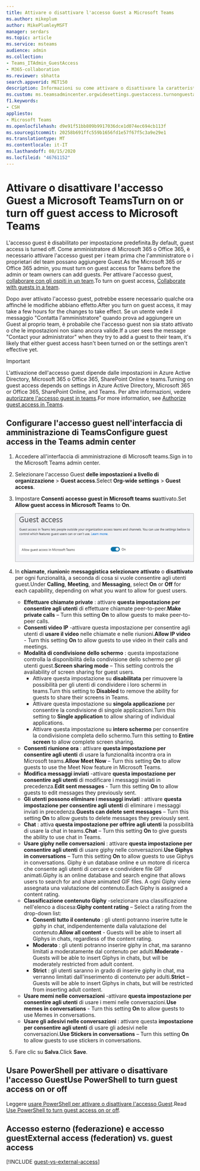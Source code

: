 ```yaml
---
title: Attivare o disattivare l'accesso Guest a Microsoft Teams
ms.author: mikeplum
author: MikePlumleyMSFT
manager: serdars
ms.topic: article
ms.service: msteams
audience: admin
ms.collection:
- Teams_ITAdmin_GuestAccess
- M365-collaboration
ms.reviewer: sbhatta
search.appverid: MET150
description: Informazioni su come attivare o disattivare la caratteristica di accesso guest in Microsoft teams come amministratore di Office 365.
ms.custom: ms.teamsadmincenter.orgwidesettings.guestaccess.turnonguestaccessarticle
f1.keywords:
- CSH
appliesto:
- Microsoft Teams
ms.openlocfilehash: d9e91f51bb809b9917036dce1d074ec694cb113f
ms.sourcegitcommit: 20258b691ffc559b1656fd1e57f67f5c3a9e29e1
ms.translationtype: MT
ms.contentlocale: it-IT
ms.lasthandoff: 08/15/2020
ms.locfileid: "46761152"
---
```

<a name="turn-on-or-turn-off-guest-access-to-microsoft-teams"></a><span data-ttu-id="a62a4-103">Attivare o disattivare l'accesso Guest a Microsoft Teams</span><span class="sxs-lookup"><span data-stu-id="a62a4-103">Turn on or turn off guest access to Microsoft Teams</span></span>
===================================================

<span data-ttu-id="a62a4-104">L'accesso guest è disabilitato per impostazione predefinita.</span><span class="sxs-lookup"><span data-stu-id="a62a4-104">By default, guest access is turned off.</span></span> <span data-ttu-id="a62a4-105">Come amministratore di Microsoft 365 o Office 365, è necessario attivare l'accesso guest per i team prima che l'amministratore o i proprietari del team possano aggiungere Guest.</span><span class="sxs-lookup"><span data-stu-id="a62a4-105">As the Microsoft 365 or Office 365 admin, you must turn on guest access for Teams before the admin or team owners can add guests.</span></span> <span data-ttu-id="a62a4-106">Per attivare l'accesso guest, [collaborare con gli ospiti in un team](https://docs.microsoft.com/microsoft-365/solutions/collaborate-as-team).</span><span class="sxs-lookup"><span data-stu-id="a62a4-106">To turn on guest access, [Collaborate with guests in a team](https://docs.microsoft.com/microsoft-365/solutions/collaborate-as-team).</span></span> 

<span data-ttu-id="a62a4-107">Dopo aver attivato l'accesso guest, potrebbe essere necessario qualche ora affinché le modifiche abbiano effetto.</span><span class="sxs-lookup"><span data-stu-id="a62a4-107">After you turn on guest access, it may take a few hours for the changes to take effect.</span></span> <span data-ttu-id="a62a4-108">Se un utente vede il messaggio "Contatta l'amministratore" quando prova ad aggiungere un Guest al proprio team, è probabile che l'accesso guest non sia stato attivato o che le impostazioni non siano ancora valide.</span><span class="sxs-lookup"><span data-stu-id="a62a4-108">If a user sees the message "Contact your administrator" when they try to add a guest to their team, it's likely that either guest access hasn't been turned on or the settings aren't effective yet.</span></span>

> [!IMPORTANT]
> <span data-ttu-id="a62a4-109">L'attivazione dell'accesso guest dipende dalle impostazioni in Azure Active Directory, Microsoft 365 o Office 365, SharePoint Online e teams.</span><span class="sxs-lookup"><span data-stu-id="a62a4-109">Turning on guest access depends on settings in Azure Active Directory, Microsoft 365 or Office 365, SharePoint Online, and Teams.</span></span> <span data-ttu-id="a62a4-110">Per altre informazioni, vedere [autorizzare l'accesso guest in teams](Teams-dependencies.md).</span><span class="sxs-lookup"><span data-stu-id="a62a4-110">For more information, see [Authorize guest access in Teams](Teams-dependencies.md).</span></span>



## <a name="configure-guest-access-in-the-teams-admin-center"></a><span data-ttu-id="a62a4-111">Configurare l'accesso guest nell'interfaccia di amministrazione di Teams</span><span class="sxs-lookup"><span data-stu-id="a62a4-111">Configure guest access in the Teams admin center</span></span>

1. <span data-ttu-id="a62a4-112">Accedere all'interfaccia di amministrazione di Microsoft teams.</span><span class="sxs-lookup"><span data-stu-id="a62a4-112">Sign in to the Microsoft Teams admin center.</span></span>

2. <span data-ttu-id="a62a4-113">Selezionare l'accesso Guest **delle impostazioni a livello di organizzazione**  >  **Guest access**.</span><span class="sxs-lookup"><span data-stu-id="a62a4-113">Select **Org-wide settings** > **Guest access**.</span></span>

3. <span data-ttu-id="a62a4-114">Impostare **Consenti accesso guest in Microsoft teams** **su**attivato.</span><span class="sxs-lookup"><span data-stu-id="a62a4-114">Set **Allow guest access in Microsoft Teams** to **On**.</span></span>

    ![<span data-ttu-id="a62a4-115">Consenti l'opzione di accesso Guest impostata su attivato</span><span class="sxs-lookup"><span data-stu-id="a62a4-115">Allow guest access switch set to On</span></span> ](media/set-up-guests-image1.png)

4. <span data-ttu-id="a62a4-116">In **chiamate**, **riunioni**e **messaggistica** **selezionare attivato** o **disattivato** per ogni funzionalità, a seconda di cosa si vuole consentire agli utenti guest.</span><span class="sxs-lookup"><span data-stu-id="a62a4-116">Under **Calling**, **Meeting**, and **Messaging**, select **On** or **Off** for each capability, depending on what you want to allow for guest users.</span></span>

      - <span data-ttu-id="a62a4-117">**Effettuare chiamate private** : attivare **questa impostazione per consentire agli utenti** di effettuare chiamate peer-to-peer.</span><span class="sxs-lookup"><span data-stu-id="a62a4-117">**Make private calls** – Turn this setting **On** to allow guests to make peer-to-peer calls.</span></span>
      - <span data-ttu-id="a62a4-118">**Consenti video IP** -attivare questa impostazione per consentire agli utenti di **usare il video** nelle chiamate e nelle riunioni.</span><span class="sxs-lookup"><span data-stu-id="a62a4-118">**Allow IP video** - Turn this setting **On** to allow guests to use video in their calls and meetings.</span></span>
      - <span data-ttu-id="a62a4-119">**Modalità di condivisione dello schermo** : questa impostazione controlla la disponibilità della condivisione dello schermo per gli utenti guest.</span><span class="sxs-lookup"><span data-stu-id="a62a4-119">**Screen sharing mode** – This setting controls the availability of screen sharing for guest users.</span></span> 
          - <span data-ttu-id="a62a4-120">Attivare questa impostazione su **disabilitata** per rimuovere la possibilità per gli utenti di condividere i loro schermi in teams.</span><span class="sxs-lookup"><span data-stu-id="a62a4-120">Turn this setting to **Disabled** to remove the ability for guests to share their screens in Teams.</span></span> 
          - <span data-ttu-id="a62a4-121">Attivare questa impostazione su **singola applicazione** per consentire la condivisione di singole applicazioni.</span><span class="sxs-lookup"><span data-stu-id="a62a4-121">Turn this setting to **Single application** to allow sharing of individual applications.</span></span> 
          - <span data-ttu-id="a62a4-122">Attivare questa impostazione su **intero schermo** per consentire la condivisione completa dello schermo.</span><span class="sxs-lookup"><span data-stu-id="a62a4-122">Turn this setting to **Entire screen** to allow complete screen sharing.</span></span>
      - <span data-ttu-id="a62a4-123">**Consenti riunione ora** : attivare **questa impostazione per consentire agli utenti** di usare la funzionalità incontra ora in Microsoft teams.</span><span class="sxs-lookup"><span data-stu-id="a62a4-123">**Allow Meet Now** – Turn this setting **On** to allow guests to use the Meet Now feature in Microsoft Teams.</span></span>
      - <span data-ttu-id="a62a4-124">**Modifica messaggi inviati** -attivare **questa impostazione per consentire agli utenti** di modificare i messaggi inviati in precedenza.</span><span class="sxs-lookup"><span data-stu-id="a62a4-124">**Edit sent messages** - Turn this setting **On** to allow guests to edit messages they previously sent.</span></span>
      - <span data-ttu-id="a62a4-125">**Gli utenti possono eliminare i messaggi inviati** : attivare **questa impostazione per consentire agli utenti** di eliminare i messaggi inviati in precedenza.</span><span class="sxs-lookup"><span data-stu-id="a62a4-125">**Guests can delete sent messages** – Turn this setting **On** to allow guests to delete messages they previously sent.</span></span>
      - <span data-ttu-id="a62a4-126">**Chat** : attiva **questa impostazione per offrire agli utenti** la possibilità di usare la chat in teams.</span><span class="sxs-lookup"><span data-stu-id="a62a4-126">**Chat** – Turn this setting **On** to give guests the ability to use chat in Teams.</span></span>
      - <span data-ttu-id="a62a4-127">**Usare giphy nelle conversazioni** : attivare **questa impostazione per consentire agli utenti** di usare giphy nelle conversazioni.</span><span class="sxs-lookup"><span data-stu-id="a62a4-127">**Use Giphys in conversations** – Turn this setting **On** to allow guests to use Giphys in conversations.</span></span> <span data-ttu-id="a62a4-128">Giphy è un database online e un motore di ricerca che consente agli utenti di cercare e condividere file GIF animati.</span><span class="sxs-lookup"><span data-stu-id="a62a4-128">Giphy is an online database and search engine that allows users to search for and share animated GIF files.</span></span> <span data-ttu-id="a62a4-129">A ogni Giphy viene assegnata una valutazione del contenuto.</span><span class="sxs-lookup"><span data-stu-id="a62a4-129">Each Giphy is assigned a content rating.</span></span>
      - <span data-ttu-id="a62a4-130">**Classificazione contenuto Giphy** -selezionare una classificazione nell'elenco a discesa:</span><span class="sxs-lookup"><span data-stu-id="a62a4-130">**Giphy content rating** –  Select a rating from the drop-down list:</span></span>
          - <span data-ttu-id="a62a4-131">**Consenti tutto il contenuto** : gli utenti potranno inserire tutte le giphy in chat, indipendentemente dalla valutazione del contenuto.</span><span class="sxs-lookup"><span data-stu-id="a62a4-131">**Allow all content** - Guests will be able to insert all Giphys in chats, regardless of the content rating.</span></span>
          - <span data-ttu-id="a62a4-132">**Moderato** : gli utenti potranno inserire giphy in chat, ma saranno limitati a moderatamente dal contenuto per adulti.</span><span class="sxs-lookup"><span data-stu-id="a62a4-132">**Moderate** - Guests will be able to insert Giphys in chats, but will be moderately restricted from adult content.</span></span>
          - <span data-ttu-id="a62a4-133">**Strict** : gli utenti saranno in grado di inserire giphy in chat, ma verranno limitati dall'inserimento di contenuto per adulti.</span><span class="sxs-lookup"><span data-stu-id="a62a4-133">**Strict** – Guests will be able to insert Giphys in chats, but will be restricted from inserting adult content.</span></span>
      - <span data-ttu-id="a62a4-134">**Usare memi nelle conversazioni** -attivare **questa impostazione per consentire agli utenti** di usare i memi nelle conversazioni.</span><span class="sxs-lookup"><span data-stu-id="a62a4-134">**Use memes in conversations** - Turn this setting **On** to allow guests to use Memes in conversations.</span></span>
      - <span data-ttu-id="a62a4-135">**Usare gli adesivi nelle conversazioni** : attivare questa **impostazione per consentire agli utenti** di usare gli adesivi nelle conversazioni.</span><span class="sxs-lookup"><span data-stu-id="a62a4-135">**Use Stickers in conversations** – Turn this setting **On** to allow guests to use stickers in conversations.</span></span> 

5. <span data-ttu-id="a62a4-136">Fare clic su **Salva**.</span><span class="sxs-lookup"><span data-stu-id="a62a4-136">Click **Save**.</span></span>

## <a name="use-powershell-to-turn-guest-access-on-or-off"></a><span data-ttu-id="a62a4-137">Usare PowerShell per attivare o disattivare l'accesso Guest</span><span class="sxs-lookup"><span data-stu-id="a62a4-137">Use PowerShell to turn guest access on or off</span></span>

<span data-ttu-id="a62a4-138">Leggere [usare PowerShell per attivare o disattivare l'accesso Guest](guest-access-PowerShell.md#use-powershell-to-turn-guest-access-on-or-off).</span><span class="sxs-lookup"><span data-stu-id="a62a4-138">Read [Use PowerShell to turn guest access on or off](guest-access-PowerShell.md#use-powershell-to-turn-guest-access-on-or-off).</span></span>

## <a name="external-access-federation-vs-guest-access"></a><span data-ttu-id="a62a4-139">Accesso esterno (federazione) e accesso guest</span><span class="sxs-lookup"><span data-stu-id="a62a4-139">External access (federation) vs. guest access</span></span>

[!INCLUDE [guest-vs-external-access](includes/guest-vs-external-access.md)]
